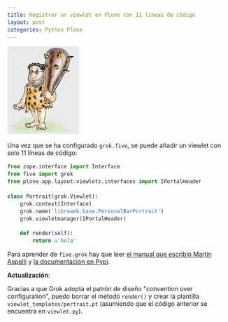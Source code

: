 ```yaml
---
title: Registrar un viewlet en Plone con 11 líneas de código
layout: post
categories: Python Plone
---
```


![ Me grok smash ZCML! ](/media/me_grok.jpg)

Una vez que se ha configurado `grok.five`, se puede añadir un viewlet con solo
11 líneas de código:

```python
from zope.interface import Interface
from five import grok
from plone.app.layout.viewlets.interfaces import IPortalHeader

class Portrait(grok.Viewlet):
    grok.context(Interface)
    grok.name('libroweb.base.PersonalBarPortrait')
    grok.viewletmanager(IPortalHeader)

    def render(self):
        return u'hola'
```

Para aprender de `five.grok` hay que leer [el manual que escribió Martin
Aspelli](http://plone.org/products/dexterity/documentation/manual/five.grok) y
[la documentación en Pypi](http://pypi.python.org/pypi/five.grok).

**Actualización**:

Gracias a que Grok adopta el patrón de diseño "convention over configuration",
puedo borrar el método `render()` y crear la plantilla
`viewlet_templates/portrait.pt` (asumiendo que el código anterior se encuentra
en `viewlet.py`).

